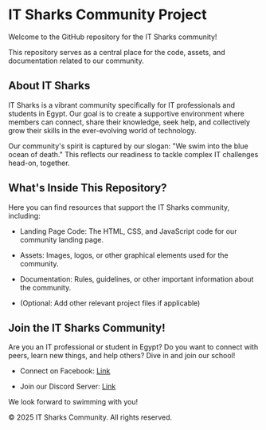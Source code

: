 # IT Sharks Community Project
Welcome to the GitHub repository for the IT Sharks community!

This repository serves as a central place for the code, assets, and documentation related to our community.

## About IT Sharks
IT Sharks is a vibrant community specifically for IT professionals and students in Egypt. Our goal is to create a supportive environment where members can connect, share their knowledge, seek help, and collectively grow their skills in the ever-evolving world of technology.

Our community's spirit is captured by our slogan: "We swim into the blue ocean of death." This reflects our readiness to tackle complex IT challenges head-on, together.

## What's Inside This Repository?
Here you can find resources that support the IT Sharks community, including:

* Landing Page Code: The HTML, CSS, and JavaScript code for our community landing page.

* Assets: Images, logos, or other graphical elements used for the community.

* Documentation: Rules, guidelines, or other important information about the community.

* (Optional: Add other relevant project files if applicable)

## Join the IT Sharks Community!
Are you an IT professional or student in Egypt? Do you want to connect with peers, learn new things, and help others? Dive in and join our school!

* Connect on Facebook: [Link](https://www.facebook.com/groups/it.sharks)

* Join our Discord Server: [Link](https://discord.com/invite/fEx7JWyGPT)

We look forward to swimming with you!

© 2025 IT Sharks Community. All rights reserved.